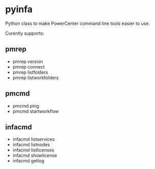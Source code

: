 # pyinfa
Python class to make PowerCenter command line tools easier to use.

Curently supports:

## pmrep
- pmrep version
- pmrep connect
- pmrep listfolders
- pmrep listworkfolders

## pmcmd
- pmcmd ping
- pmcmd startworkflow

## infacmd
- infacmd listservices
- infacmd listnodes
- infacmd listlicenses
- infacmd showlicense
- infacmd getlog